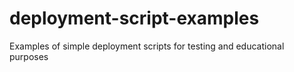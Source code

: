 deployment-script-examples
==========================

Examples of simple deployment scripts for testing and educational purposes
